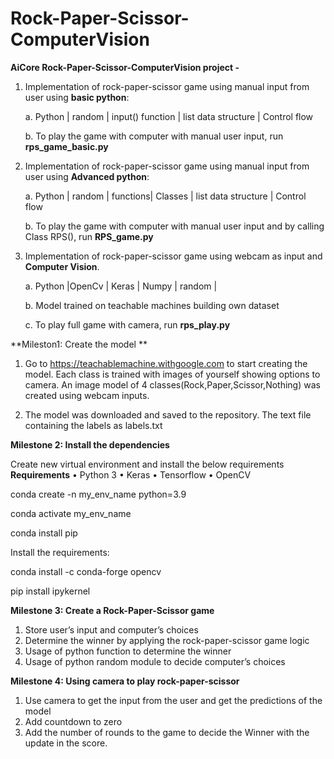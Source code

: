 # Rock-Paper-Scissor-ComputerVision


**AiCore Rock-Paper-Scissor-ComputerVision project -**

  1. Implementation of rock-paper-scissor game using manual input from user using **basic python**:
  
     a. Python | random | input() function | list data structure | Control flow
     
     b. To play the game with computer with manual user input, run **rps_game_basic.py**
     
  2. Implementation of rock-paper-scissor game using manual input from user using **Advanced python**:
  
     a. Python | random | functions| Classes | list data structure | Control flow
     
     b. To play the game with computer with manual user input and by calling Class RPS(), run **RPS_game.py**
     
   3. Implementation of rock-paper-scissor game using webcam as input and **Computer Vision**.
   
      a. Python |OpenCv | Keras | Numpy | random |
      
      b. Model trained on teachable machines building own dataset
      
      c. To play full game with camera, run **rps_play.py**
   
  

**Mileston1: Create the model **
1.	Go to https://teachablemachine.withgoogle.com to start creating the model. Each class is trained with images of yourself showing options to camera.
An image model of 4 classes(Rock,Paper,Scissor,Nothing) was created using webcam inputs.

2.	The model was downloaded and saved to the repository. The text file containing the labels as labels.txt


**Milestone 2: Install the dependencies**

Create new virtual environment and install the below requirements
 **Requirements**
    •	Python 3
    •	Keras
    •	Tensorflow
    •	OpenCV

conda create -n my_env_name python=3.9

conda activate my_env_name

conda install pip

Install the requirements:

conda install -c conda-forge opencv

pip install ipykernel


**Milestone 3: Create a Rock-Paper-Scissor game**

1.	Store user’s input and computer’s choices
2.	Determine the winner by applying the rock-paper-scissor game logic
3.	Usage of python function to determine the winner 
4.	Usage of python random module to decide computer’s choices

**Milestone 4: Using camera to play rock-paper-scissor**

1.	Use camera to get the input from the user and get the predictions of the model
2.	Add countdown to zero 
3.	Add the number of rounds to the game to decide the Winner with the update in the score.


